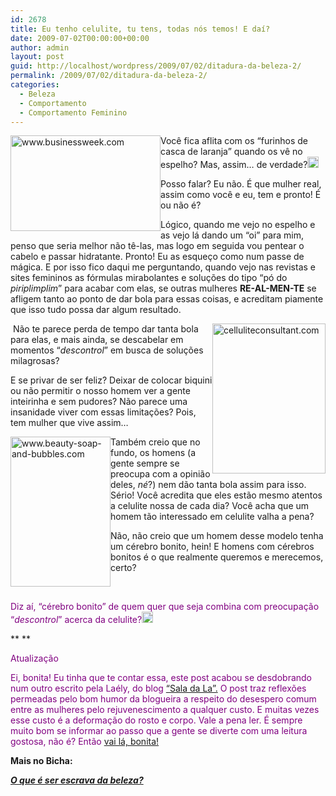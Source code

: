 ```yaml
---
id: 2678
title: Eu tenho celulite, tu tens, todas nós temos! E daí?
date: 2009-07-02T00:00:00+00:00
author: admin
layout: post
guid: http://localhost/wordpress/2009/07/02/ditadura-da-beleza-2/
permalink: /2009/07/02/ditadura-da-beleza-2/
categories:
  - Beleza
  - Comportamento
  - Comportamento Feminino
---
```

[<img style="display: inline; margin-left: 0; margin-right: 0; border-width: 0;" title="www.businessweek.com" src="http://www.trololodemulher.com.br/blog/wp-content/uploads/2009/07/www-businessweek-com_thumb.jpg" border="0" alt="www.businessweek.com" width="240" height="153" align="left" />](http://www.trololodemulher.com.br/blog/wp-content/uploads/2009/07/www-businessweek-com.jpg) Você fica aflita com os “furinhos de casca de laranja” quando os vê no espelho? Mas, assim… de verdade?[<img style="display: inline;" title="EmoticonEyebrow" src="http://www.trololodemulher.com.br/blog/wp-content/uploads/2009/07/emoticoneyebrow_thumb.gif" alt="EmoticonEyebrow" width="18" height="18" />](http://www.trololodemulher.com.br/blog/wp-content/uploads/2009/07/emoticoneyebrow.gif)

Posso falar? Eu não. É que mulher real, assim como você e eu, tem e pronto! É ou não é?[](http://www.trololodemulher.com.br/blog/wp-content/uploads/2009/07/emoticonhappy.gif)

Lógico, quando me vejo no espelho e as vejo lá dando um “oi” para mim, penso que seria melhor não tê-las, mas logo em seguida vou pentear o cabelo e passar hidratante. Pronto! Eu as esqueço como num passe de mágica. E por isso fico daqui me perguntando, quando vejo nas revistas e sites femininos as fórmulas mirabolantes e soluções do tipo “pó do _piriplimplim_” para acabar com elas, se outras mulheres **RE-AL-MEN-TE** se afligem tanto ao ponto de dar bola para essas coisas, e acreditam piamente que isso tudo possa dar algum resultado.

[<img style="display: inline; margin-left: 0; margin-right: 0; border-width: 0;" title="celluliteconsultant.com" src="http://www.trololodemulher.com.br/blog/wp-content/uploads/2009/07/celluliteconsultant-com_thumb.jpg" border="0" alt="celluliteconsultant.com" width="181" height="240" align="right" />](http://www.trololodemulher.com.br/blog/wp-content/uploads/2009/07/celluliteconsultant-com.jpg) Não te parece perda de tempo dar tanta bola para elas, e mais ainda, se descabelar em momentos “_descontrol_” em busca de soluções milagrosas?  [](http://www.trololodemulher.com.br/blog/wp-content/uploads/2009/07/emoticonthumbsup.gif)

E se privar de ser feliz? Deixar de colocar biquini ou não permitir o nosso homem ver a gente inteirinha e sem pudores? Não parece uma insanidade viver com essas limitações? Pois, tem mulher que vive assim&#8230;

[<img style="display: inline; margin-left: 0; margin-right: 0; border-width: 0;" title="www.beauty-soap-and-bubbles.com" src="http://www.trololodemulher.com.br/blog/wp-content/uploads/2009/07/www-beautysoapandbubbles-com_thumb.jpg" border="0" alt="www.beauty-soap-and-bubbles.com" width="160" height="240" align="left" />](http://www.trololodemulher.com.br/blog/wp-content/uploads/2009/07/www-beautysoapandbubbles-com.jpg)

Também creio que no fundo, os homens (a gente sempre se preocupa com a opinião deles, _né_?) nem dão tanta bola assim para isso. Sério! Você acredita que eles estão mesmo atentos a celulite nossa de cada dia? Você acha que um homem tão interessado em celulite valha a pena?[](http://www.trololodemulher.com.br/blog/wp-content/uploads/2009/07/emoticonsurprised1.gif)

Não, não creio que um homem desse modelo tenha um cérebro bonito, hein! E homens com cérebros bonitos é o que realmente queremos e merecemos, certo? [](http://www.trololodemulher.com.br/blog/wp-content/uploads/2009/07/emoticonbigsmile.gif)

<span style="color: #800080;"> </span>

<span style="color: #800080;">Diz aí, “cérebro bonito” de quem quer que seja combina com preocupação “<em>descontrol</em>” acerca da celulite?</span>[<img style="display: inline;" title="EmoticonConfused" src="http://www.trololodemulher.com.br/blog/wp-content/uploads/2009/07/emoticonconfused_thumb.gif" alt="EmoticonConfused" width="18" height="18" />](http://www.trololodemulher.com.br/blog/wp-content/uploads/2009/07/emoticonconfused.gif)

** **

<span style="color: #800080;">Atualização</span>

<span style="color: #800080;">Ei, bonita! Eu tinha que te contar essa, este post acabou se desdobrando num outro escrito pela Laély, do blog</span> <a href="http://saladala.blogspot.com/" target="_blank">“Sala da La”.</a> <span style="color: #800080;">O post traz reflexões permeadas pelo bom humor da blogueira a respeito do desespero comum entre as mulheres pelo rejuvenescimento a qualquer custo. E muitas vezes esse custo é a deformação do rosto e corpo. Vale a pena ler. É sempre muito bom se informar ao passo que a gente se diverte com uma leitura gostosa, não é? Então</span> <a href="http://saladala.blogspot.com/2009/07/michael-jackson-nao-morreu.html" target="_blank">vai lá, bonita!</a>

**Mais no Bicha:**

[**_O que é ser escrava da beleza?_**](http://www.trololodemulher.com.br/2009/04/02/o-que-ser-escrava-da-beleza-2/)